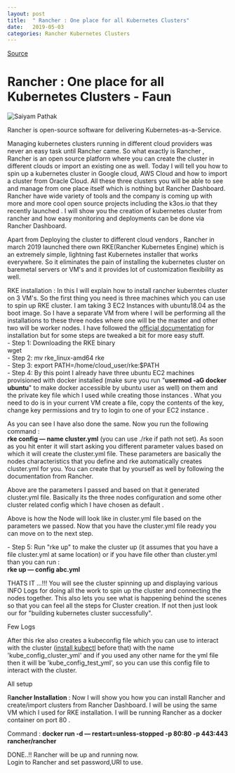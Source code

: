 ```yaml
---
layout: post
title:  " Rancher : One place for all Kubernetes Clusters"
date:   2019-05-03
categories: Rancher Kubernetes Clusters
---
```




[Source](https://medium.com/faun/rancher-one-place-for-all-kubernetes-clusters-51586d72858a "Permalink to Rancher : One place for all Kubernetes Clusters - Faun")

# Rancher : One place for all Kubernetes Clusters - Faun

![Saiyam Pathak][1]

Rancher is open-source software for delivering Kubernetes-as-a-Service.

Managing kubernetes clusters running in different cloud providers was never an easy task until Rancher came. So what exactly is Rancher , Rancher is an open source platform where you can create the cluster in different clouds or import an existing one as well. Today I will tell you how to spin up a kubernetes cluster in Google cloud, AWS Cloud and how to import a cluster from Oracle Cloud. All these three clusters you will be able to see and manage from one place itself which is nothing but Rancher Dashboard. Rancher have wide variety of tools and the company is coming up with more and more cool open source projects including the k3os.io that they recently launched . I will show you the creation of kubernetes cluster from rancher and how easy monitoring and deployments can be done via Rancher Dashboard.

Apart from Deploying the cluster to different cloud vendors , Rancher in march 2019 launched there own RKE(Rancher Kubernetes Engine) which is an extremely simple, lightning fast Kubernetes installer that works everywhere. So it eliminates the pain of installing the kubernetes cluster on baremetal servers or VM's and it provides lot of customization flexibility as well.

RKE installation : In this I will explain how to install rancher kuberntes cluster on 3 VM's. So the first thing you need is three machines which you can use to spin up RKE cluster. I am taking 3 EC2 Instances with ubuntu18.04 as the boot image. So I have a separate VM from where I will be performing all the installations to these three nodes where one will be the master and other two will be worker nodes. I have followed the [official documentation][2] for installation but for some steps are tweaked a bit for more easy stuff.  
\- Step 1: Downloading the RKE binary  
wget   
\- Step 2: mv rke_linux-amd64 rke  
\- Step 3: export PATH=/home/cloud_user/rke:$PATH  
\- Step 4: By this point I already have three ubuntu EC2 machines provisioned with docker installed (make sure you run "**usermod -aG docker ubuntu**" to make docker accessible by ubuntu user as well) on them and the private key file which I used while creating those instances . What you need to do is in your current VM create a file, copy the contents of the key, change key permissions and try to login to one of your EC2 instance .

As you can see I have also done the same. Now you run the following command :   
**rke config — name cluster.yml** (you can use ./rke if path not set). As soon as you hit enter it will start asking you different parameter values based on which it will create the cluster.yml file. These parameters are basically the nodes characteristics that you define and rke automatically creates cluster.yml for you. You can create that by yourself as well by following the documentation from Rancher.

Above are the parameters I passed and based on that it generated cluster.yml file. Basically its the three nodes configuration and some other cluster related config which I have chosen as default .

Above is how the Node will look like in cluster.yml file based on the parameters we passed. Now that you have the cluster.yml file ready you can move on to the next step.

\- Step 5: Run "rke up" to make the cluster up (it assumes that you have a file cluster.yml at same location) or if you have file other than cluster.yml than you can run :   
**rke up — config abc.yml**

THATS IT …!!! You will see the cluster spinning up and displaying various INFO Logs for doing all the work to spin up the cluster and connecting the nodes together. This also lets you see what is happening behind the scenes so that you can feel all the steps for Cluster creation. If not then just look our for "building kubernetes cluster successfully".

Few Logs

After this rke also creates a kubeconfig file which you can use to interact with the cluster ([install kubectl][3] before that) with the name 'kube_config_cluster_yml' and if you used any other name for the yml file then it will be 'kube_config_test_yml', so you can use this config file to interact with the cluster.

All setup

R**ancher Installation** : Now I will show you how you can install Rancher and create/import clusters from Rancher Dashboard. I will be using the same VM which I used for RKE installation. I will be running Rancher as a docker container on port 80 .

Command : **docker run -d — restart=unless-stopped -p 80:80 -p 443:443 rancher/rancher**

DONE..!! Rancher will be up and running now.   
Login to Rancher  and set password,URl to use.

[1]: https://miro.medium.com/fit/c/96/96/0*nyqdP5wSFJOkdRbv.jpg
[2]: https://rancher.com/docs/rke/latest/en/installation/
[3]: https://kubernetes.io/docs/tasks/tools/install-kubectl/#install-kubectl-on-linux

  
